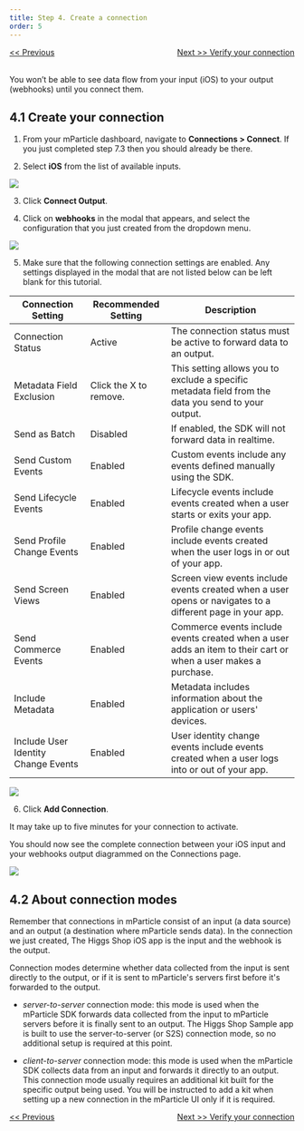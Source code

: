 ```yaml
---
title: Step 4. Create a connection
order: 5
---
```

<a href="/developers/tutorials/ios/create-output/" style="position:relative; float:left"><< Previous</a>
<a href="/developers/tutorials/ios/verify-connection/" style="position:relative; float:right">Next >> Verify your connection</a>
<br/>
<br/>

You won’t be able to see data flow from your input (iOS) to your output (webhooks) until you connect them.

## 4.1 Create your connection

1. From your mParticle dashboard, navigate to **Connections > Connect**. If you just completed step 7.3 then you should already be there.

2. Select **iOS** from the list of available inputs.

![](/images/ios-e2e-screenshots/4-create-a-connection/create-a-connection-1.png)

3. Click **Connect Output**.

4. Click on **webhooks** in the modal that appears, and select the configuration that you just created from the dropdown menu.

![](/images/ios-e2e-screenshots/4-create-a-connection/create-a-connection-2.png)

5. Make sure that the following connection settings are enabled. Any settings displayed in the modal that are not listed below can be left blank for this tutorial.

| Connection Setting | Recommended Setting | Description |
| --- | --- | --- |
| Connection Status | Active | The connection status must be active to forward data to an output. |
| Metadata Field Exclusion | Click the X to remove. | This setting allows you to exclude a specific metadata field from the data you send to your output. |
| Send as Batch | Disabled | If enabled, the SDK will not forward data in realtime. |
| Send Custom Events | Enabled | Custom events include any events defined manually using the SDK. |
| Send Lifecycle Events | Enabled | Lifecycle events include events created when a user starts or exits your app. | 
| Send Profile Change Events | Enabled | Profile change events include events created when the user logs in or out of your app. |
| Send Screen Views | Enabled | Screen view events include events created when a user opens or navigates to a different page in your app. |
| Send Commerce Events | Enabled | Commerce events include events created when a user adds an item to their cart or when a user makes a purchase. |
| Include Metadata | Enabled | Metadata includes information about the application or users' devices. | 
| Include User Identity Change Events | Enabled | User identity change events include events created when a user logs into or out of your app. |

![](/images/ios-e2e-screenshots/4-create-a-connection/create-a-connection-3.png)

6. Click **Add Connection**.

<aside>
    It may take up to five minutes for your connection to activate.
</aside>

You should now see the complete connection between your iOS input and your webhooks output diagrammed on the Connections page.

![](/images/ios-e2e-screenshots/4-create-a-connection/create-a-connection-4.png)

## 4.2 About connection modes

Remember that connections in mParticle consist of an input (a data source) and an output (a destination where mParticle sends data). In the connection we just created, The Higgs Shop iOS app is the input and the webhook is the output. 

Connection modes determine whether data collected from the input is sent directly to the output, or if it is sent to mParticle's servers first before it's forwarded to the output.

* _server-to-server_ connection mode: this mode is used when the mParticle SDK forwards data collected from the input to mParticle servers before it is finally sent to an output. The Higgs Shop Sample app is built to use the server-to-server (or S2S) connection mode, so no additional setup is required at this point. 

* _client-to-server_ connection mode: this mode is used when the mParticle SDK collects data from an input and forwards it directly to an output. This connection mode usually requires an additional kit built for the specific output being used. You will be instructed to add a kit when setting up a new connection in the mParticle UI only if it is required.

<a href="/developers/tutorials/ios/create-output/" style="position:relative; float:left"><< Previous</a>
<a href="/developers/tutorials/ios/verify-connection/" style="position:relative; float:right">Next >> Verify your connection</a>
